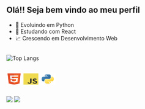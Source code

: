 ## Olá!! Seja bem vindo ao meu perfil 

- 🚀 Evoluindo em Python  
- 🌱 Estudando com React
- 📈 Crescendo em Desenvolvimento Web
##

<div>
  <a href-"https://github.com/KaiqueGab">
    
 <!-- ![Anurag's GitHub stats](https://github-readme-stats.vercel.app/api?username=kaiquegab\&hide=issues\&show_icons=true&theme=tokyonight) -->
  ![Top Langs](https://github-readme-stats.vercel.app/api/top-langs/?username=kaiquegab&layout=compact&theme=tokyonight)
</div>

<div style="display: inline_block"><br>
  <img align="center" alt="HTML" height="30" width="40" src="https://raw.githubusercontent.com/devicons/devicon/master/icons/html5/html5-original.svg">
  <img align="center" alt="JavaScript" height="30" width="40" src="https://raw.githubusercontent.com/devicons/devicon/master/icons/javascript/javascript-original.svg">
  <img align="center" alt="Python" height="30" width="40" src="https://raw.githubusercontent.com/devicons/devicon/master/icons/python/python-original.svg">
</div>

##

<div> 
  <a href = "mailto:krebonato7@gmail.com"><img src="https://img.shields.io/badge/Gmail-D14836?style=for-the-badge&logo=gmail&logoColor=white"></a>
  <a href="https://br.linkedin.com/in/ka%C3%ADquerebonato" target="_blank"><img src="https://img.shields.io/badge/-LinkedIn-%230077B5?style=for-the-badge&logo=linkedin&logoColor=white" target="_blank"></a> 
  
</div>
